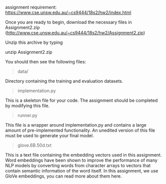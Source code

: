 assignment requirement: https://www.cse.unsw.edu.au/~cs9444/18s2/hw2/index.html

Once you are ready to begin, download the necessary files in Assignment2.zip (http://www.cse.unsw.edu.au/~cs9444/18s2/hw2/Assignment2.zip)

Unzip this archive by typing

unzip Assignment2.zip

You should then see the following files:

>data/  	  

Directory containing the training and evaluation datasets.

>implementation.py  	 

This is a skeleton file for your code. The assignment should be completed by modifying this file.

>runner.py	  

This file is a wrapper around implementation.py and contains a large amount of pre-implemented functionality. An unedited version of this file must be used to generate your final model.

>glove.6B.50d.txt	  

This is a text file containing the embedding vectors used in this assignment. Word embeddings have been shown to improve the performance of many NLP models by converting words from character arrays to vectors that contain semantic information of the word itself. In this assignment, we use GloVe embeddings, you can read more about them here.
